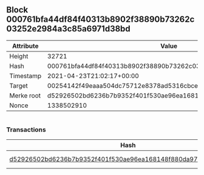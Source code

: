 ## Block 000761bfa44df84f40313b8902f38890b73262c03252e2984a3c85a6971d38bd

Attribute | Value
--- | ---
Height | 32721
Hash | 000761bfa44df84f40313b8902f38890b73262c03252e2984a3c85a6971d38bd
Timestamp | 2021-04-23T21:02:17+00:00
Target | 00254142f49eaaa504dc75712e8378ad5316cbcead634704b3734b6271167cc4
Merke root | d52926502bd6236b7b9352f401f530ae96ea168148f880da97e1f09bfec4ab1b
Nonce | 1338502910

```

```

### Transactions

Hash | Amount
--- | ---
[d52926502bd6236b7b9352f401f530ae96ea168148f880da97e1f09bfec4ab1b](d52926502bd6236b7b9352f401f530ae96ea168148f880da97e1f09bfec4ab1b.md) | 10.00000000 SKEPTI 
